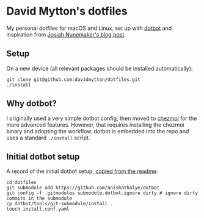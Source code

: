 # David Mytton's dotfiles

My personal dotfiles for macOS and Linux, set up with
[dotbot](https://github.com/anishathalye/dotbot) and inspiration from [Josiah
Nunemaker's blog
post](https://josnun.github.io/posts/managing-dotfiles-and-zsh-with-dotbot-and-antigen/).

## Setup

On a new device (all relevant packages should be installed automatically):

```shell
git clone git@github.com:davidmytton/dotfiles.git
./install
```

## Why dotbot?

I originally used a very simple dotbot config, then moved to
[chezmoi](https://www.chezmoi.io) for the more advanced features. However, that
requires installing the chezmoi binary and adopting the workflow. dotbot is
embedded into the repo and uses a standard `./install` script.

## Initial dotbot setup

A record of the initial dotbot setup, [copied from the
readme](https://github.com/anishathalye/dotbot/blob/ac5793ceb58863d23427d21597634d3dcf66f9ac/README.md#integrate-with-existing-dotfiles):

```shell
cd dotfiles
git submodule add https://github.com/anishathalye/dotbot
git config -f .gitmodules submodule.dotbot.ignore dirty # ignore dirty commits in the submodule
cp dotbot/tools/git-submodule/install .
touch install.conf.yaml
```
